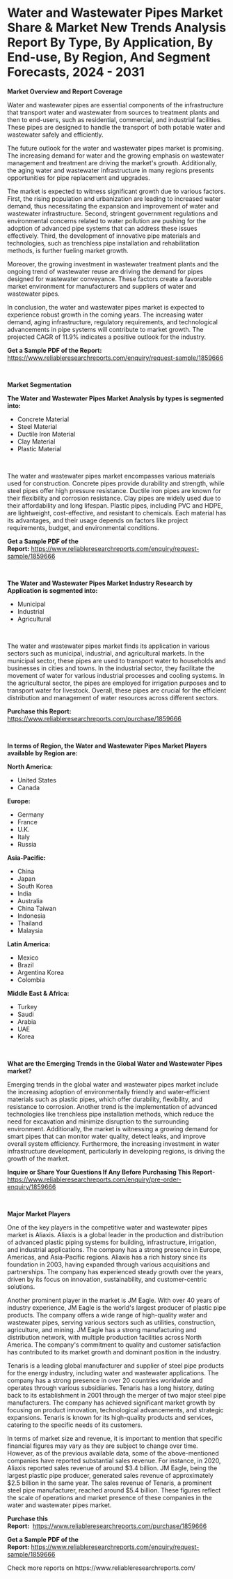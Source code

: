 <p><h1>Water and Wastewater Pipes Market Share & Market New Trends Analysis Report By Type, By Application, By End-use, By Region, And Segment Forecasts, 2024 - 2031</h1></p><p><strong>Market Overview and Report Coverage</strong></p>
<p><p>Water and wastewater pipes are essential components of the infrastructure that transport water and wastewater from sources to treatment plants and then to end-users, such as residential, commercial, and industrial facilities. These pipes are designed to handle the transport of both potable water and wastewater safely and efficiently.</p><p>The future outlook for the water and wastewater pipes market is promising. The increasing demand for water and the growing emphasis on wastewater management and treatment are driving the market's growth. Additionally, the aging water and wastewater infrastructure in many regions presents opportunities for pipe replacement and upgrades.</p><p>The market is expected to witness significant growth due to various factors. First, the rising population and urbanization are leading to increased water demand, thus necessitating the expansion and improvement of water and wastewater infrastructure. Second, stringent government regulations and environmental concerns related to water pollution are pushing for the adoption of advanced pipe systems that can address these issues effectively. Third, the development of innovative pipe materials and technologies, such as trenchless pipe installation and rehabilitation methods, is further fueling market growth.</p><p>Moreover, the growing investment in wastewater treatment plants and the ongoing trend of wastewater reuse are driving the demand for pipes designed for wastewater conveyance. These factors create a favorable market environment for manufacturers and suppliers of water and wastewater pipes.</p><p>In conclusion, the water and wastewater pipes market is expected to experience robust growth in the coming years. The increasing water demand, aging infrastructure, regulatory requirements, and technological advancements in pipe systems will contribute to market growth. The projected CAGR of 11.9% indicates a positive outlook for the industry.</p></p>
<p><strong>Get a Sample PDF of the Report:</strong> <a href="https://www.reliableresearchreports.com/enquiry/request-sample/1859666">https://www.reliableresearchreports.com/enquiry/request-sample/1859666</a></p>
<p>&nbsp;</p>
<p><strong>Market Segmentation</strong></p>
<p><strong>The Water and Wastewater Pipes Market Analysis by types is segmented into:</strong></p>
<p><ul><li>Concrete Material</li><li>Steel Material</li><li>Ductile Iron Material</li><li>Clay Material</li><li>Plastic Material</li></ul></p>
<p>&nbsp;</p>
<p><p>The water and wastewater pipes market encompasses various materials used for construction. Concrete pipes provide durability and strength, while steel pipes offer high pressure resistance. Ductile iron pipes are known for their flexibility and corrosion resistance. Clay pipes are widely used due to their affordability and long lifespan. Plastic pipes, including PVC and HDPE, are lightweight, cost-effective, and resistant to chemicals. Each material has its advantages, and their usage depends on factors like project requirements, budget, and environmental conditions.</p></p>
<p><strong>Get a Sample PDF of the Report:</strong>&nbsp;<a href="https://www.reliableresearchreports.com/enquiry/request-sample/1859666">https://www.reliableresearchreports.com/enquiry/request-sample/1859666</a></p>
<p>&nbsp;</p>
<p><strong>The Water and Wastewater Pipes Market Industry Research by Application is segmented into:</strong></p>
<p><ul><li>Municipal</li><li>Industrial</li><li>Agricultural</li></ul></p>
<p>&nbsp;</p>
<p><p>The water and wastewater pipes market finds its application in various sectors such as municipal, industrial, and agricultural markets. In the municipal sector, these pipes are used to transport water to households and businesses in cities and towns. In the industrial sector, they facilitate the movement of water for various industrial processes and cooling systems. In the agricultural sector, the pipes are employed for irrigation purposes and to transport water for livestock. Overall, these pipes are crucial for the efficient distribution and management of water resources across different sectors.</p></p>
<p><strong>Purchase this Report:</strong>&nbsp; <a href="https://www.reliableresearchreports.com/purchase/1859666">https://www.reliableresearchreports.com/purchase/1859666</a></p>
<p>&nbsp;</p>
<p><strong>In terms of Region, the Water and Wastewater Pipes Market Players available by Region are:</strong></p>
<p>
    <p> <strong> North America: </strong>
        <ul>
            <li>United States</li>
            <li>Canada</li>
        </ul>
        </p> 
    <p> <strong> Europe: </strong>
        <ul>
            <li>Germany</li>
            <li>France</li>
            <li>U.K.</li>
            <li>Italy</li>
            <li>Russia</li>
        </ul>
        </p> 
    <p> <strong> Asia-Pacific: </strong>
        <ul>
            <li>China</li>
            <li>Japan</li>
            <li>South Korea</li>
            <li>India</li>
            <li>Australia</li>
            <li>China Taiwan</li>
            <li>Indonesia</li>
            <li>Thailand</li>
            <li>Malaysia</li>
        </ul>
        </p> 
    <p> <strong> Latin America: </strong>
        <ul>
            <li>Mexico</li>
            <li>Brazil</li>
            <li>Argentina Korea</li>
            <li>Colombia</li>
        </ul>
        </p> 
    <p> <strong> Middle East & Africa: </strong>
        <ul>
            <li>Turkey</li>
            <li>Saudi</li>
            <li>Arabia</li>
            <li>UAE</li>
            <li>Korea</li>
        </ul>
    </p>
    </p>
<p>&nbsp;</p>
<p><strong>What are the Emerging Trends in the Global Water and Wastewater Pipes market?</strong></p>
<p><p>Emerging trends in the global water and wastewater pipes market include the increasing adoption of environmentally friendly and water-efficient materials such as plastic pipes, which offer durability, flexibility, and resistance to corrosion. Another trend is the implementation of advanced technologies like trenchless pipe installation methods, which reduce the need for excavation and minimize disruption to the surrounding environment. Additionally, the market is witnessing a growing demand for smart pipes that can monitor water quality, detect leaks, and improve overall system efficiency. Furthermore, the increasing investment in water infrastructure development, particularly in developing regions, is driving the growth of the market.</p></p>
<p><strong>Inquire or Share Your Questions If Any Before Purchasing This Report</strong>- <a href="https://www.reliableresearchreports.com/enquiry/pre-order-enquiry/1859666">https://www.reliableresearchreports.com/enquiry/pre-order-enquiry/1859666</a></p>
<p>&nbsp;</p>
<p><strong>Major Market Players</strong></p>
<p><p>One of the key players in the competitive water and wastewater pipes market is Aliaxis. Aliaxis is a global leader in the production and distribution of advanced plastic piping systems for building, infrastructure, irrigation, and industrial applications. The company has a strong presence in Europe, Americas, and Asia-Pacific regions. Aliaxis has a rich history since its foundation in 2003, having expanded through various acquisitions and partnerships. The company has experienced steady growth over the years, driven by its focus on innovation, sustainability, and customer-centric solutions. </p><p>Another prominent player in the market is JM Eagle. With over 40 years of industry experience, JM Eagle is the world's largest producer of plastic pipe products. The company offers a wide range of high-quality water and wastewater pipes, serving various sectors such as utilities, construction, agriculture, and mining. JM Eagle has a strong manufacturing and distribution network, with multiple production facilities across North America. The company's commitment to quality and customer satisfaction has contributed to its market growth and dominant position in the industry.</p><p>Tenaris is a leading global manufacturer and supplier of steel pipe products for the energy industry, including water and wastewater applications. The company has a strong presence in over 20 countries worldwide and operates through various subsidiaries. Tenaris has a long history, dating back to its establishment in 2001 through the merger of two major steel pipe manufacturers. The company has achieved significant market growth by focusing on product innovation, technological advancements, and strategic expansions. Tenaris is known for its high-quality products and services, catering to the specific needs of its customers.</p><p>In terms of market size and revenue, it is important to mention that specific financial figures may vary as they are subject to change over time. However, as of the previous available data, some of the above-mentioned companies have reported substantial sales revenue. For instance, in 2020, Aliaxis reported sales revenue of around $3.4 billion. JM Eagle, being the largest plastic pipe producer, generated sales revenue of approximately $2.5 billion in the same year. The sales revenue of Tenaris, a prominent steel pipe manufacturer, reached around $5.4 billion. These figures reflect the scale of operations and market presence of these companies in the water and wastewater pipes market.</p></p>
<p><strong>Purchase this Report:</strong>&nbsp;&nbsp;<a href="https://www.reliableresearchreports.com/purchase/1859666">https://www.reliableresearchreports.com/purchase/1859666</a></p>
<p></p>
<p><strong>Get a Sample PDF of the Report:</strong>&nbsp;<a href="https://www.reliableresearchreports.com/enquiry/request-sample/1859666">https://www.reliableresearchreports.com/enquiry/request-sample/1859666</a></p>
<p>Check more reports on https://www.reliableresearchreports.com/</p>